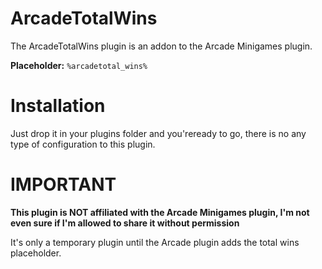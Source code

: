 # ArcadeTotalWins
The ArcadeTotalWins plugin is an addon to the Arcade Minigames plugin.

**Placeholder:** `%arcadetotal_wins%`

# Installation
Just drop it in your plugins folder and you'reready to go, there is no any type of configuration to this plugin.


# IMPORTANT

**This plugin is NOT affiliated with the Arcade Minigames plugin, I'm not even sure if I'm allowed to share it without permission**

It's only a temporary plugin until the Arcade plugin adds the total wins placeholder.
